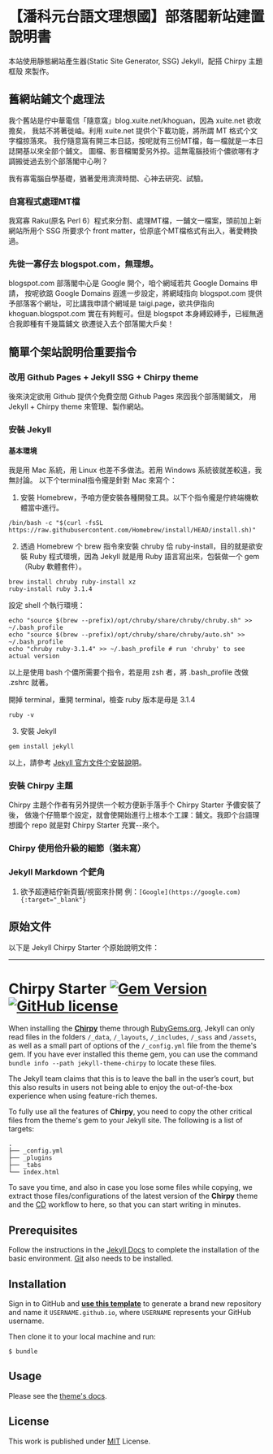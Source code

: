 # 【潘科元台語文理想國】部落閣新站建置說明書

本站使用靜態網站產生器(Static Site Generator, SSG) Jekyll，配搭 Chirpy 主題框殼
來製作。

## 舊網站鋪文个處理法

我个舊站是佇中華電信「隨意窩」blog.xuite.net/khoguan，因為 xuite.net 欲收擔矣，
我姑不將著徙岫。利用 xuite.net 提供个下載功能，將所謂 MT 格式个文字檔掠落來。
我佇隨意窩有開三本日誌，按呢就有三份MT檔，每一檔就是一本日誌開基以來全部个鋪文。
圖檔、影音檔閣愛另外掠。這無電腦技術个儂欲哪有才調搬徙過去別个部落閣中心咧？

我有寡電腦自學基礎，猶著愛用濟濟時間、心神去研究、試驗。

### 自寫程式處理MT檔

我寫寡 Raku(原名 Perl 6）程式來分割、處理MT檔，一鋪文一檔案，頭前加上新網站所用个
SSG 所要求个 front matter，佮原底个MT檔格式有出入，著愛轉換過。

### 先徙一寡仔去 blogspot.com，無理想。

blogspot.com 部落閣中心是 Google 開个，咱个網域若共 Google Domains 申請，
按呢欲踮 Google Domains 遐進一步設定，將網域指向 blogspot.com
提供予部落客个網址，可比講我申請个網域是 taigi.page，欲共伊指向 khoguan.blogspot.com
實在有夠輕可。但是 blogspot 本身縛跤縛手，已經無適合我即種有千幾篇鋪文
欲遷徙入去个部落閣大戶矣！

## 簡單个架站說明佮重要指令

### 改用 Github Pages + Jekyll SSG + Chirpy theme

後來決定欲用 Github 提供个免費空間 Github Pages 來囥我个部落閣鋪文，
用 Jekyll + Chirpy theme 來管理、製作網站。

### 安裝 Jekyll
#### 基本環境

我是用 Mac 系統，用 Linux 也差不多做法。若用 Windows 系統彼就差較遠，我無討論。
以下个terminal指令攏是針對 Mac 來寫个：

1. 安裝 Homebrew，予咱方便安裝各種開發工具。以下个指令攏是佇終端機軟體當中進行。
```
/bin/bash -c "$(curl -fsSL https://raw.githubusercontent.com/Homebrew/install/HEAD/install.sh)"
```
2. 透過 Homebrew 个 brew 指令來安裝 chruby 佮 ruby-install，目的就是欲安裝 Ruby
程式環境，因為 Jekyll 就是用 Ruby 語言寫出來，包裝做一个 gem（Ruby 軟體套件）。
```
brew install chruby ruby-install xz
ruby-install ruby 3.1.4
```
設定 shell 个執行環境：
```
echo "source $(brew --prefix)/opt/chruby/share/chruby/chruby.sh" >> ~/.bash_profile
echo "source $(brew --prefix)/opt/chruby/share/chruby/auto.sh" >> ~/.bash_profile
echo "chruby ruby-3.1.4" >> ~/.bash_profile # run 'chruby' to see actual version
```
以上是使用 bash 个儂所需要个指令，若是用 zsh 者，將 .bash_profile 改做 .zshrc 就著。

開掉 terminal，重開 terminal，檢查 ruby 版本是毋是 3.1.4
```
ruby -v
```
3. 安裝 Jekyll
```
gem install jekyll
```
以上，請參考 [Jekyll 官方文件个安裝說明](https://jekyllrb.com/docs/installation/)。

### 安裝 Chirpy 主題

Chirpy 主題个作者有另外提供一个較方便新手落手个 Chirpy Starter 予儂安裝了後，
做幾个仔簡單个設定，就會使開始進行上根本个工課：鋪文。我即个台語理想國个 repo
就是對 Chirpy Starter 充實--來个。

### Chirpy 使用佮升級的細節（猶未寫）

### Jekyll Markdown 个鋩角

1. 欲予超連結佇新頁籤/視窗來扑開
例：`[Google](https://google.com){:target="_blank"}`


## 原始文件

以下是 Jekyll Chirpy Starter 个原始說明文件：

---

# Chirpy Starter [![Gem Version](https://img.shields.io/gem/v/jekyll-theme-chirpy)](https://rubygems.org/gems/jekyll-theme-chirpy) [![GitHub license](https://img.shields.io/github/license/cotes2020/chirpy-starter.svg?color=blue)][mit]

When installing the [**Chirpy**][chirpy] theme through [RubyGems.org][gem], Jekyll can only read files in the folders `/_data`, `/_layouts`, `/_includes`, `/_sass` and `/assets`, as well as a small part of options of the `/_config.yml` file from the theme's gem. If you have ever installed this theme gem, you can use the command `bundle info --path jekyll-theme-chirpy` to locate these files.

The Jekyll team claims that this is to leave the ball in the user’s court, but this also results in users not being able to enjoy the out-of-the-box experience when using feature-rich themes.

To fully use all the features of **Chirpy**, you need to copy the other critical files from the theme's gem to your Jekyll site. The following is a list of targets:

```shell
.
├── _config.yml
├── _plugins
├── _tabs
└── index.html
```

To save you time, and also in case you lose some files while copying, we extract those files/configurations of the latest version of the **Chirpy** theme and the [CD][CD] workflow to here, so that you can start writing in minutes.

## Prerequisites

Follow the instructions in the [Jekyll Docs](https://jekyllrb.com/docs/installation/) to complete the installation of the basic environment. [Git](https://git-scm.com/) also needs to be installed.

## Installation

Sign in to GitHub and [**use this template**][use-template] to generate a brand new repository and name it `USERNAME.github.io`, where `USERNAME` represents your GitHub username.

Then clone it to your local machine and run:

```
$ bundle
```

## Usage

Please see the [theme's docs](https://github.com/cotes2020/jekyll-theme-chirpy#documentation).

## License

This work is published under [MIT][mit] License.

[gem]: https://rubygems.org/gems/jekyll-theme-chirpy
[chirpy]: https://github.com/cotes2020/jekyll-theme-chirpy/
[use-template]: https://github.com/cotes2020/chirpy-starter/generate
[CD]: https://en.wikipedia.org/wiki/Continuous_deployment
[mit]: https://github.com/cotes2020/chirpy-starter/blob/master/LICENSE
